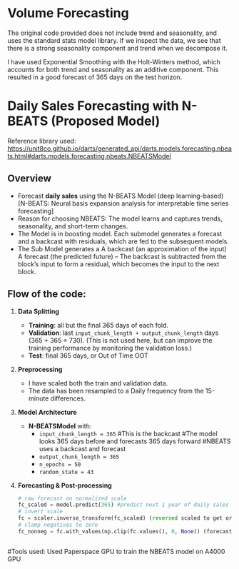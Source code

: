 # Volume Forecasting
The original code provided does not include trend and seasonality, and uses the standard stats model library.
If we inspect the data, we see that there is a  strong seasonality component and trend when we decompose it.

I have used Exponential Smoothing with the Holt-Winters method, which accounts for both trend and seasonality as an additive component.
This resulted in a  good forecast of 365 days on the test horizon.



# Daily Sales Forecasting with N-BEATS (Proposed Model)
Reference library used: https://unit8co.github.io/darts/generated_api/darts.models.forecasting.nbeats.html#darts.models.forecasting.nbeats.NBEATSModel

## Overview
- Forecast **daily sales** using the N-BEATS Model (deep learning-based) [N-BEATS: Neural basis expansion analysis for interpretable time series forecasting]
- Reason for choosing NBEATS: The model learns and  captures trends, seasonality, and short-term changes.
- The Model is in boosting model. Each submodel generates a forecast and a backcast with residuals, which are fed to the subsequent models.
- The Sub Model generates a 
    A backcast (an approximation of the input)
    A forecast (the predicted future)
– The backcast is subtracted from the block’s input to form a residual, which becomes the input to the next block.
  
## Flow of the code:

1. **Data Splitting**  
   - **Training**: all but the final 365 days of each fold.  
   - **Validation**: last `input_chunk_length + output_chunk_length` days (365 + 365 = 730). (This is not used here, but can improve the training performance by monitoring the validation loss.)  
   - **Test**: final 365 days, or Out of Time OOT 

2. **Preprocessing**  
   - I have scaled both the train and validation data.
   - The data has been resampled to a Daily frequency from the 15-minute differences.

3. **Model Architecture**  
   - **N-BEATSModel** with:
     - `input_chunk_length = 365` #This is the backcast #The model looks 365 days before and forecasts 365 days forward #NBEATS uses a backcast and forecast
     - `output_chunk_length = 365` 
     - `n_epochs = 50`  
     - `random_state = 43`  

4. **Forecasting & Post-processing**  
   ```python
   # raw forecast on normalized scale
   fc_scaled = model.predict(365) #predict next 1 year of daily sales (but on a daily number)
   # invert scale
   fc = scaler.inverse_transform(fc_scaled) (reversed scaled to get original data)
   # clamp negatives to zero
   fc_nonneg = fc.with_values(np.clip(fc.values(), 0, None)) (forecast values are unbounded, so this has been made range bound to avoid negatives



#Tools used: Used Paperspace GPU to train the NBEATS model on A4000 GPU
